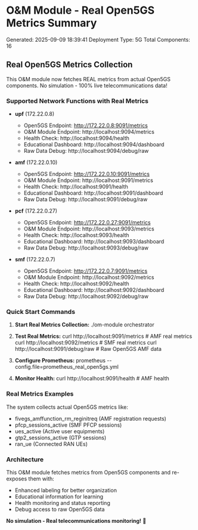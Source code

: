 # O&M Module - Real Open5GS Metrics Summary
Generated: 2025-09-09 18:39:41
Deployment Type: 5G
Total Components: 16

## Real Open5GS Metrics Collection

This O&M module now fetches REAL metrics from actual Open5GS components.
No simulation - 100% live telecommunications data!

### Supported Network Functions with Real Metrics

- **upf** (172.22.0.8)
  - Open5GS Endpoint: http://172.22.0.8:9091/metrics
  - O&M Module Endpoint: http://localhost:9094/metrics  
  - Health Check: http://localhost:9094/health
  - Educational Dashboard: http://localhost:9094/dashboard
  - Raw Data Debug: http://localhost:9094/debug/raw

- **amf** (172.22.0.10)
  - Open5GS Endpoint: http://172.22.0.10:9091/metrics
  - O&M Module Endpoint: http://localhost:9091/metrics  
  - Health Check: http://localhost:9091/health
  - Educational Dashboard: http://localhost:9091/dashboard
  - Raw Data Debug: http://localhost:9091/debug/raw

- **pcf** (172.22.0.27)
  - Open5GS Endpoint: http://172.22.0.27:9091/metrics
  - O&M Module Endpoint: http://localhost:9093/metrics  
  - Health Check: http://localhost:9093/health
  - Educational Dashboard: http://localhost:9093/dashboard
  - Raw Data Debug: http://localhost:9093/debug/raw

- **smf** (172.22.0.7)
  - Open5GS Endpoint: http://172.22.0.7:9091/metrics
  - O&M Module Endpoint: http://localhost:9092/metrics  
  - Health Check: http://localhost:9092/health
  - Educational Dashboard: http://localhost:9092/dashboard
  - Raw Data Debug: http://localhost:9092/debug/raw

### Quick Start Commands

1. **Start Real Metrics Collection:**
   ./om-module orchestrator

2. **Test Real Metrics:**
   curl http://localhost:9091/metrics  # AMF real metrics
   curl http://localhost:9092/metrics  # SMF real metrics
   curl http://localhost:9091/debug/raw  # Raw Open5GS AMF data

3. **Configure Prometheus:**
   prometheus --config.file=prometheus_real_open5gs.yml

4. **Monitor Health:**
   curl http://localhost:9091/health  # AMF health

### Real Metrics Examples

The system collects actual Open5GS metrics like:
- fivegs_amffunction_rm_reginitreq (AMF registration requests)
- pfcp_sessions_active (SMF PFCP sessions)  
- ues_active (Active user equipments)
- gtp2_sessions_active (GTP sessions)
- ran_ue (Connected RAN UEs)

### Architecture

This O&M module fetches metrics from Open5GS components and re-exposes them with:
- Enhanced labeling for better organization
- Educational information for learning
- Health monitoring and status reporting
- Debug access to raw Open5GS data

**No simulation - Real telecommunications monitoring!** 🚀
